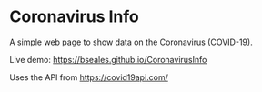 # Coronavirus Info

A simple web page to show data on the Coronavirus (COVID-19).

Live demo: https://bseales.github.io/CoronavirusInfo


Uses the API from https://covid19api.com/
